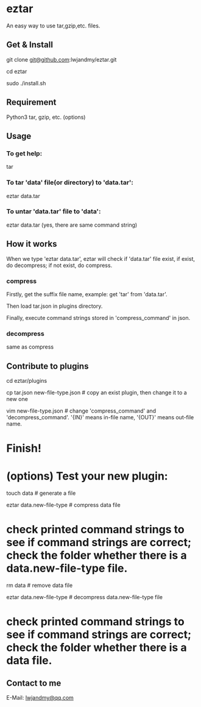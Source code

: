 # eztar
An easy way to use tar,gzip,etc. files.


## Get & Install
git clone git@github.com:lwjandmy/eztar.git

cd eztar

sudo ./install.sh


## Requirement
Python3
tar, gzip, etc. (options)


## Usage
### To get help:

tar

### To tar 'data' file(or directory) to 'data.tar':

eztar data.tar

### To untar 'data.tar' file to 'data':

eztar data.tar  (yes, there are same command string)


## How it works
When we type 'eztar data.tar', eztar will check if 'data.tar' file exist, if exist, do decompress; if not exist, do compress. 
### compress
Firstly, get the suffix file name, example: get 'tar' from 'data.tar'.

Then load tar.json in plugins directory.

Finally, execute command strings stored in 'compress_command' in json.
### decompress
same as compress


## Contribute to plugins
cd eztar/plugins

cp tar.json new-file-type.json  # copy an exist plugin, then change it to a new one

vim new-file-type.json  # change 'compress_command' and 'decompress_command'. '{IN}' means in-file name, '{OUT}' means out-file name.

 # Finish!

 # (options) Test your new plugin:

touch data  # generate a file

eztar data.new-file-type  # compress data file

 # check printed command strings to see if command strings are correct; check the folder whether there is a data.new-file-type file.

rm data  # remove data file

eztar data.new-file-type  # decompress data.new-file-type file

 # check printed command strings to see if command strings are correct; check the folder whether there is a data file.


## Contact to me
E-Mail: lwjandmy@qq.com
